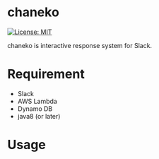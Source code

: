 chaneko
==========
[![License: MIT](https://img.shields.io/badge/License-MIT-yellow.svg)](https://opensource.org/licenses/MIT)

chaneko is interactive response system for Slack.

Requirement
==========

* Slack
* AWS Lambda
* Dynamo DB
* java8 (or later)

Usage
==========
